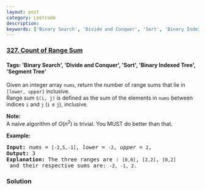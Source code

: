 ```yaml
---
layout: post
category: Leetcode
description: 
keywords: ['Binary Search', 'Divide and Conquer', 'Sort', 'Binary Indexed Tree', 'Segment Tree', 'Leetcode', 'Hard']
---
```

### [327. Count of Range Sum](https://leetcode.com/problems/count-of-range-sum)

#### Tags: 'Binary Search', 'Divide and Conquer', 'Sort', 'Binary Indexed Tree', 'Segment Tree'

<div class="content__u3I1 question-content__JfgR"><div><p>Given an integer array <code>nums</code>, return the number of range sums that lie in <code>[lower, upper]</code> inclusive.<br/>
Range sum <code>S(i, j)</code> is defined as the sum of the elements in <code>nums</code> between indices <code>i</code> and <code>j</code> (<code>i</code> ≤ <code>j</code>), inclusive.</p>
<p><b>Note:</b><br/>
A naive algorithm of <i>O</i>(<i>n</i><sup>2</sup>) is trivial. You MUST do better than that.</p>
<p><b>Example:</b></p>
<pre><strong>Input: </strong><i>nums</i> = <code>[-2,5,-1]</code>, <i>lower</i> = <code>-2</code>, <i>upper</i> = <code>2</code>,
<strong>Output: </strong>3 
<strong>Explanation: </strong>The three ranges are : <code>[0,0]</code>, <code>[2,2]</code>, <code>[0,2]</code> and their respective sums are: <code>-2, -1, 2</code>.
</pre></div></div>

### Solution
